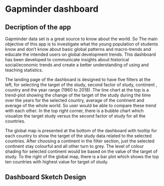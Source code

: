 # Gapminder dashboard

## Decription of the app

Gapminder data set is a great source to know about the world. So The main objective of this app is to investigate what the young population of students know and don’t know about basic global patterns and macro-trends and educate the intended users on global development trends. This dashboard has been developed to communicate insights about historical social/economic trends and create a better understanding of using and teaching statistics.

The landing page of the dashboard is designed to have five filters at the left, for selecting the target of the study, second factor of study, continent , country and the year range (1960 to 2018) .The line chart at the top is a trend-plot showing the change of the target of the study during the time over the years for the selected country, average of the continent and average of the whole world. So user would be able to compare these trend with each other. In the top right corner, there is a bubble chart which visualize the target study versus the second factor of study for all the countries.

The global map is presented at the bottom of the dashboard with tooltip for each country to show the target of the study data related to the selected countries. After choosing a continent in the filter section, just the selected continent stay colourful and all other turn to grey. The level of colour shading for selected continent would be based on the value of the target of study. To the right of the global map, there is a bar plot which shows the top ten countries with highest value for target of study.

## Dashboard Sketch Design
